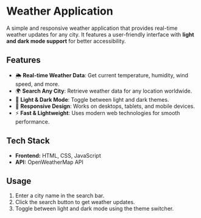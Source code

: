 # Weather Application

A simple and responsive weather application that provides real-time weather updates for any city. It features a user-friendly interface with **light and dark mode support** for better accessibility.

## Features
- 🌦️ **Real-time Weather Data**: Get current temperature, humidity, wind speed, and more.
- 🌍 **Search Any City**: Retrieve weather data for any location worldwide.
- 🎨 **Light & Dark Mode**: Toggle between light and dark themes.
- 📱 **Responsive Design**: Works on desktops, tablets, and mobile devices.
- ⚡ **Fast & Lightweight**: Uses modern web technologies for smooth performance.

## Tech Stack
- **Frontend:** HTML, CSS, JavaScript
- **API:** OpenWeatherMap API

## Usage
1. Enter a city name in the search bar.
2. Click the search button to get weather updates.
3. Toggle between light and dark mode using the theme switcher.



